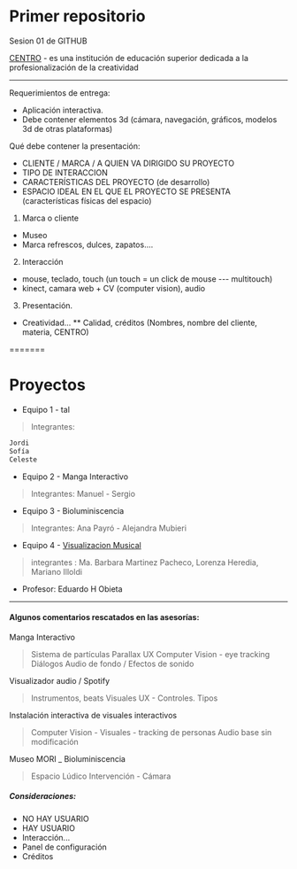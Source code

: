 # Primer repositorio
Sesion 01 de GITHUB

[CENTRO] - es una institución de educación superior dedicada a la profesionalización de la creatividad

---------------------------------------
Requerimientos de entrega:
- Aplicación interactiva.
- Debe contener elementos 3d (cámara, navegación, gráficos, modelos 3d de otras plataformas)

Qué debe contener la presentación:
- CLIENTE / MARCA / A QUIEN VA DIRIGIDO SU PROYECTO
- TIPO DE INTERACCION
- CARACTERÍSTICAS DEL PROYECTO (de desarrollo)
- ESPACIO IDEAL EN EL QUE EL PROYECTO SE PRESENTA (características físicas del espacio)

1. Marca o cliente
 - Museo
 - Marca refrescos, dulces, zapatos....

2. Interacción
 - mouse, teclado, touch (un touch = un click de mouse --- multitouch)
 - kinect, camara web + CV (computer vision), audio

3. Presentación.
 - Creatividad...
 ** Calidad, créditos (Nombres, nombre del cliente, materia, CENTRO)

=======
# Proyectos
- Equipo 1 - tal
> Integrantes: 
```sh 
Jordi
Sofía
Celeste
```

- Equipo 2 - Manga Interactivo
> Integrantes: Manuel - Sergio

- Equipo 3 - Bioluminiscencia
> Integrantes: Ana Payró - Alejandra Mubieri

- Equipo 4 - [Visualizacion Musical]
> integrantes : Ma. Barbara Martinez Pacheco, Lorenza Heredia, Mariano Illoldi

- Profesor: Eduardo H Obieta
---------------------------------------


#### Algunos comentarios rescatados en las asesorías:

  Manga Interactivo
 > Sistema de partículas
 > Parallax
 > UX
 > Computer Vision - eye tracking
 > Diálogos
 > Audio de fondo / Efectos de sonido

Visualizador audio / Spotify
 > Instrumentos, beats
 > Visuales
 > UX - Controles. Tipos

Instalación interactiva de visuales interactivos
 > Computer Vision -
 > Visuales - tracking de personas
 > Audio base sin modificación

 Museo MORI _ Bioluminiscencia
 > Espacio Lúdico
 > Intervención -
 > Cámara

##### Consideraciones:
* NO HAY USUARIO
* HAY USUARIO
* Interacción...
* Panel de configuración
* Créditos

[CENTRO]: https://www3.centro.edu.mx/
[Visualizacion Musical]: https://github.com/SnortingPixels/VisualizadorMusicalOpenFrameworks/

